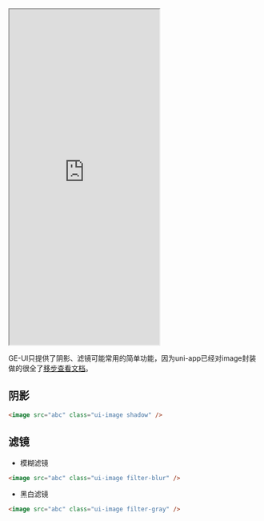 <div class="simulator">
    <iframe src="https://jamechou.github.io/geui-h5/#/pages/basic/image" height="670px"></iframe>
</div>

GE-UI只提供了阴影、滤镜可能常用的简单功能，因为uni-app已经对image封装做的很全了[移步查看文档](https://uniapp.dcloud.net.cn/component/image.html#image)。



## 阴影
```html
<image src="abc" class="ui-image shadow" />
```

## 滤镜

* 模糊滤镜
```html
<image src="abc" class="ui-image filter-blur" />
```

* 黑白滤镜
```html
<image src="abc" class="ui-image filter-gray" />
```